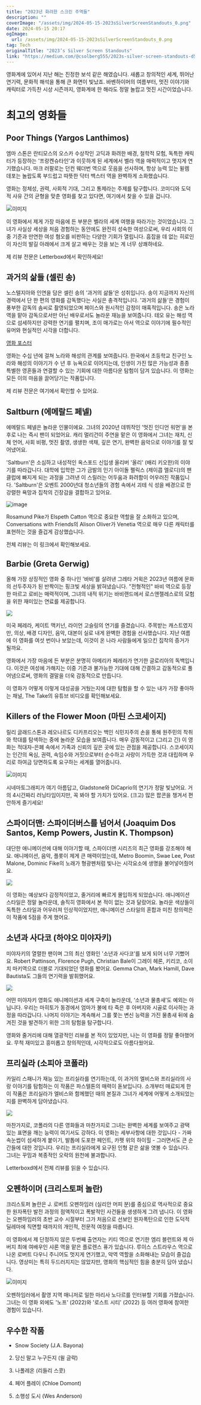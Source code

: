 ```yaml
---
title: "2023년 화려한 스크린 주역들"
description: ""
coverImage: "/assets/img/2024-05-15-2023sSilverScreenStandouts_0.png"
date: 2024-05-15 20:17
ogImage: 
  url: /assets/img/2024-05-15-2023sSilverScreenStandouts_0.png
tag: Tech
originalTitle: "2023’s Silver Screen Standouts"
link: "https://medium.com/@csolberg555/2023s-silver-screen-standouts-d599a57febce"
---
```



영화계에 있어서 지난 해는 진정한 보석 같은 해였습니다. 새롭고 창의적인 세계, 뛰어난 연기력, 문화적 해석을 통해 큰 화면이 빛났죠. 바벤하이머의 여름부터, 멋진 이야기와 캐릭터로 가득찬 시상 시즌까지, 영화계에 한 해라도 정말 놀랍고 멋진 시간이었습니다.

# 최고의 영화들

## Poor Things (Yargos Lanthimos)

엠마 스톤은 란티모스의 오스카 수상작인 고딕과 화려한 배경, 철학적 모험, 독특한 캐릭터가 등장하는 '프랑켄슈타인'과 이웃하게 된 세계에서 벨라 역을 매력적이고 멋지게 연기했습니다. 마크 러팔로는 던컨 웨더번 역으로 웃음을 선사하며, 항상 능력 있는 윌렘 데포는 놀랍도록 부드럽고 따뜻한 닥터 백스터 역을 완벽하게 소화했습니다.



영화는 정체성, 권력, 사회적 기대, 그리고 통제라는 주제를 탐구합니다. 코미디와 도덕적 사유 간의 균형을 맞춘 영화를 찾고 있다면, 여기에서 찾을 수 있을 겁니다.

![이미지](/assets/img/2024-05-15-2023sSilverScreenStandouts_0.png)

이 영화에서 제게 가장 마음에 든 부분은 벨라의 세계 여행을 따라가는 것이었습니다. 그녀가 사실상 세상을 처음 경험하는 동안에도 완전히 성숙한 여성으로써, 우리 사회의 이중 기준과 만연한 여성 혐오를 비판하는 다양한 기회가 열립니다. 흠잡을 데 없는 히로인이 자신의 발길 아래에서 크게 살고 배우는 것을 보는 게 너무 상쾌하네요.

제 리뷰 전문은 Letterboxd에서 확인하세요!



## 과거의 삶들 (셀린 송)

노스텔지아와 인연을 담은 셀린 송의 '과거의 삶들'은 성취입니다. 송이 지금까지 자신의 경력에서 단 한 편의 영화를 감독했다는 사실은 충격적입니다. '과거의 삶들'은 경험이 풍부한 감독의 솜씨로 촬영되었으며 페이스와 원시적인 감정이 매혹적입니다. 송은 노라 역을 맡아 감독으로서만 아닌 배우로서도 놀라운 재능을 보여줍니다. 테오 유는 해성 역으로 섬세하지만 강력한 연기를 펼치며, 조이 매가로는 아서 역으로 이야기에 필수적인 유머와 현실적인 시각을 더합니다.

[영화 포스터](/assets/img/2024-05-15-2023sSilverScreenStandouts_1.png)

영화는 수십 년에 걸쳐 노라와 해성의 관계를 보여줍니다. 한국에서 초등학교 친구인 노라와 해성의 이야기가 수 년 후 뉴욕으로 이어지는데, 인생이 가진 많은 가능성과 종종 특별한 영혼들과 연결할 수 있는 기회에 대한 아름다운 탐험이 담겨 있습니다. 이 영화는 모든 이의 마음을 끌어당기는 작품입니다.



제 리뷰 전문은 여기에서 확인할 수 있어요.

## Saltburn (에메랄드 페넬)

에메랄드 페넬은 놀라운 인물이에요. 그녀의 2020년 데뷔작인 '멋진 인디언 워먼'을 본 후로 나는 즉시 팬이 되었어요. 캐리 멀리건이 주연을 맡은 이 영화에서 그녀는 재치, 신체 언어, 사회 비평, 멋진 촬영, 생생한 색채, 깊은 연기, 완벽한 음악으로 이야기를 잘 빚어냈어요.

'Saltburn'은 소심하고 내성적인 옥스포드 신입생 올리버 '올리' (배리 키오한)의 이야기를 따라갑니다. 대학에 입학한 그가 금발의 인기 아이돌 펠릭스 (제이콥 엘로디)의 팬 클럽에 빠지게 되는 과정을 그려낸 이 스릴러는 어두움과 화려함이 어우러진 작품입니다. 'Saltburn'은 오벤트 2000년대 청소년들의 경험 속에서 괴테 식 성을 배경으로 한 강렬한 욕망과 집착의 긴장감을 결합하고 있어요.




![image](/assets/img/2024-05-15-2023sSilverScreenStandouts_2.png)

Rosamund Pike가 Elspeth Catton 역으로 중요한 역할을 잘 소화하고 있으며, Conversations with Friends의 Alison Oliver가 Venetia 역으로 매우 다른 캐릭터를 표현하는 것을 즐겁게 감상했습니다.

전체 리뷰는 이 링크에서 확인해보세요.

## Barbie (Greta Gerwig)




올해 가장 상징적인 영화 중 하나인 '바비'를 살려낸 그레타 거윅은 2023년 여름에 문화의 선두주자가 된 반짝이는 핑크빛 세상을 밝혀냈습니다. "전형적인" 바비 역으로 등장한 마르고 로비는 매력적이며, 그녀의 내적 위기는 바비랜드에서 로스앤젤레스로의 모험을 위한 재미있는 연료를 제공합니다.

<img src="/assets/img/2024-05-15-2023sSilverScreenStandouts_3.png" />

미국 페레라, 케이트 맥키넌, 라이언 고슬링의 연기를 즐겼습니다. 주목받는 캐스트였지만, 의상, 배경 디자인, 음악, 대본이 실로 내게 완벽한 경험을 선사했습니다. 지난 여름에 이 영화를 여섯 번이나 보았는데, 이것이 온 나라 사람들에게 일으킨 집착의 증거가 될까요.

영화에서 가장 마음에 든 부분은 분명히 아메리카 페레라가 연기한 글로리아의 독백입니다. 이것은 여성에 가해지는 이중 기준과 불가능한 기대에 대해 간결하고 감동적으로 풀어냄으로써, 영화의 결말을 더욱 감동적으로 만듭니다.



이 영화가 어떻게 이렇게 대성공을 거뒀는지에 대한 탐험을 할 수 있는 내가 가장 좋아하는 채널, The Take의 유튜브 비디오를 확인해보세요.

## Killers of the Flower Moon (마틴 스코세이지)

릴리 글래드스톤과 레오나르도 디카프리오는 백인 식민지주의 손을 통해 원주민의 착취와 학대를 탐색하는 중에 놀라운 모습을 보여줍니다. 매우 감동적이고 (그리고 긴) 이 영화는 적대자-은폐 속에서 가족과 신뢰의 깊은 곳에 있는 관점을 제공합니다. 스코세이지는 인간의 욕심, 권력, 속임수와 거짓으로부터 순수하고 사랑이 가득한 것과 대립하며 우리로 하여금 당면하도록 요구하는 세계를 열어줍니다.

![이미지](/assets/img/2024-05-15-2023sSilverScreenStandouts_4.png)



시네마토그래피가 여기 아름답고, Gladstone와 DiCaprio의 연기가 정말 빛났어요. 거의 4시간짜리 러닝타임이지만, 꼭 봐야 할 가치가 있어요. (크고) 많은 팝콘을 챙겨서 편안하게 즐기세요!

## 스파이더맨: 스파이더버스를 넘어서 (Joaquim Dos Santos, Kemp Powers, Justin K. Thompson)

대단한 애니메이션에 대해 이야기할 때, 스파이더맨 시리즈의 최근 영화를 강조해야 해요. 애니메이션, 음악, 플롯이 제게 큰 매력이었는데, Metro Boomin, Swae Lee, Post Malone, Dominic Fike의 노래가 형광펜처럼 빛나는 시각요소에 생명을 불어넣어줬어요.

<img src="/assets/img/2024-05-15-2023sSilverScreenStandouts_5.png" />



이 영화는 예상보다 감정적이었고, 줄거리에 빠르게 몰입하게 되었습니다. 애니메이션 스타일은 정말 놀라운데, 솔직히 영화에서 본 적이 없는 것과 달랐어요. 놀라운 색상들이 독특한 스타일과 어우러져 인상적이었지만, 애니메이션 스타일의 혼합과 미친 창의력은 이 작품에 5점을 주게 했어요.

## 소년과 사다코 (하야오 미야자키)

미야자키의 열렬한 팬이며 그의 최신 영화인 '소년과 사다코'를 보게 되어 너무 기뻤어요. Robert Pattinson, Florence Pugh, Christian Bale이 그레이 헤론, 키리코, 소이치 마키역으로 더블로 기대되었던 영화를 봤어요. Gemma Chan, Mark Hamill, Dave Bautista도 그들의 연기력을 발휘했어요.

<img src="/assets/img/2024-05-15-2023sSilverScreenStandouts_6.png" />



어떤 미야자키 영화도 애니메이션과 세계 구축이 놀라운데, ‘소년과 물총새’도 예외는 아닙니다. 우리는 마히토가 동경에서 엄마가 불에 타 죽은 후 아버지와 시골로 이사하는 과정을 따라갑니다. 나머지 이야기는 계속해서 그를 쫓는 변신 능력을 가진 물총새 뒤에 숨겨진 것을 발견하기 위한 그의 탐험을 탐구합니다.

영화와 줄거리에 대해 열광적인 리뷰를 본 적이 있었지만, 나는 이 영화를 정말 좋아했어요. 무척 재미있고 흥미롭고 창의적인데, 시각적으로도 아름다웠어요.

## 프리실라 (소피아 코폴라)

카일리 스패니가 재능 있는 프리실라를 연기하는데, 이 과거의 엘비스와 프리실라의 사랑 이야기를 탐험하는 이 작품은 파스텔톤의 매력이 돋보입니다. 소개부터 매료되게 한 이 작품은 프리실라가 엘비스와 함께했던 때의 본질과 그녀가 세계에 어떻게 소개되었는지를 완벽하게 담아냈습니다.



<img src="/assets/img/2024-05-15-2023sSilverScreenStandouts_7.png" />

마찬가지로, 코폴라의 다른 영화들과 마찬가지로 그녀는 완벽한 세계를 보여주고 광택 있는 표면을 깨는 능력이 여기서도 강하다. 이 영화는 세부사항에 대한 것입니다 - 가짜 속눈썹이 섬세하게 붙이기, 발톱에 도포한 페인트, 카펫 위의 하이힐 - 그러면서도 큰 순간들에 대한 것입니다. 우리는 프리실라에게 요구된 인형 같은 삶을 엿볼 수 있습니다. 그녀는 꾸밈과 복종적인 오락의 원천에 불과합니다.

Letterboxd에서 전체 리뷰를 읽을 수 있습니다.

## 오펜하이머 (크리스토퍼 놀란)



크리스토퍼 놀란은 J. 로버트 오펜하임러 (실리안 머피 분)를 중심으로 역사적으로 중요한 원자폭탄 발전 과정의 점액적이고 폭발적인 사건들을 생생하게 그려 냅니다. 이 영화는 오펜하임러의 초반 교수 시절부터 그가 처음으로 선보인 원자폭탄으로 인한 도덕적 딜레마에 직면할 때까지의 개인적, 전문적 여정을 따릅니다.

이 영화에서 제 단정하지 않은 두번째 출연자는 키티 역으로 연기한 엠리 블런트와 제 아버지 최애 여배우인 샤론 역을 맡은 플로렌스 퓨가 있습니다. 루이스 스트라우스 역으로 나온 로버트 다우니 주니어도 멋지게 연기했고, 악역 역할을 소화해내는 모습이 즐겁습니다. 영상미는 특히 두드러지지는 않았지만, 영화의 핵심적인 힘을 충분히 담아 냈습니다.

![이미지](/assets/img/2024-05-15-2023sSilverScreenStandouts_8.png)

오펜하임러에서 촬영 지역 매니저로 일한 마리사 노다르를 인터뷰할 기회를 가졌습니다. 그녀는 이 영화 외에도 '노프' (2022)와 '로스트 시티' (2022) 등 여러 영화에 참여한 경험이 있습니다.



## 우수한 작품

- Snow Society (J.A. Bayona)

2. 당신 말고 누구든지 (윌 글락)

3. 나폴레온 (리들리 스콧)



4. 페어 플레이 (Chloe Domont)

5. 소행성 도시 (Wes Anderson)